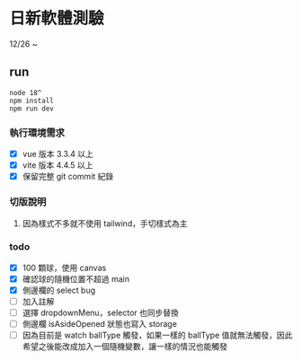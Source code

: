 # 日新軟體測驗 

12/26 ~

## run
```
node 18^
npm install
npm run dev
```

### 執行環境需求
- [x] vue 版本 3.3.4 以上
- [x] vite 版本 4.4.5 以上
- [x] 保留完整 git commit 紀錄

### 切版說明
1. 因為樣式不多就不使用 tailwind，手切樣式為主

### todo
- [x] 100 顆球，使用 canvas
- [x] 確認球的隨機位置不超過 main
- [x] 側邊欄的 select bug
- [ ] 加入註解
- [ ] 選擇 dropdownMenu，selector 也同步替換
- [ ] 側邊欄 isAsideOpened 狀態也寫入 storage
- [ ] 因為目前是 watch ballType 觸發，如果一樣的 ballType 值就無法觸發，因此希望之後能改成加入一個隨機變數，讓一樣的情況也能觸發

